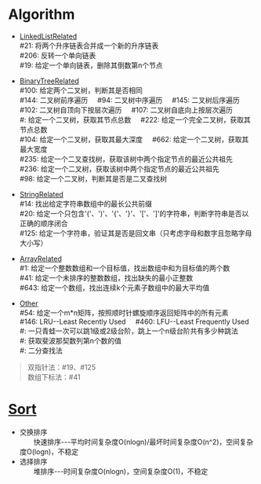 # Algorithm

* [LinkedListRelated](LinkedListRelated.java)  
\#21: 将两个升序链表合并成一个新的升序链表  
\#206: 反转一个单向链表  
\#19: 给定一个单向链表，删除其倒数第n个节点

* [BinaryTreeRelated](BinaryTreeRelated.java)  
\#100: 给定两个二叉树，判断其是否相同  
\#144: 二叉树前序遍历 &nbsp;&nbsp;&nbsp; #94: 二叉树中序遍历 &nbsp;&nbsp;&nbsp; #145: 二叉树后序遍历  
\#102: 二叉树自顶向下按层次遍历 &nbsp;&nbsp;&nbsp; #107: 二叉树自底向上按层次遍历  
\#: 给定一个二叉树，获取其节点总数 &nbsp;&nbsp;&nbsp; #222: 给定一个完全二叉树，获取其节点总数  
\#104: 给定一个二叉树，获取其最大深度 &nbsp;&nbsp;&nbsp; #662: 给定一个二叉树，获取其最大宽度  
\#235: 给定一个二叉查找树，获取该树中两个指定节点的最近公共祖先  
\#236: 给定一个二叉树，获取该树中两个指定节点的最近公共祖先  
\#98: 给定一个二叉树，判断其是否是二叉查找树

* [StringRelated](StringRelated.java)  
\#14: 找出给定字符串数组中的最长公共前缀  
\#20: 给定一个只包含'('、')'、'{'、'}'、'['、']'的字符串，判断字符串是否以正确的顺序闭合  
\#125: 给定一个字符串，验证其是否是回文串（只考虑字母和数字且忽略字母大小写）

* [ArrayRelated](ArrayRelated.java)  
\#1: 给定一个整数数组和一个目标值，找出数组中和为目标值的两个数  
\#41: 给定一个未排序的整数数组，找出缺失的最小正整数  
\#643: 给定一个数组，找出连续k个元素子数组中的最大平均值  

* [Other](Other.java)  
\#54: 给定一个m*n矩阵，按照顺时针螺旋顺序返回矩阵中的所有元素  
\#146: LRU--Least Recently Used &nbsp;&nbsp;&nbsp; #460: LFU--Least Frequently Used  
\#: 一只青蛙一次可以跳1级或2级台阶，跳上一个n级台阶共有多少种跳法  
\#: 获取斐波那契数列第n个数的值  
\#: 二分查找法

> 双指针法：\#19、\#125  
> 数组下标法：\#41  

# [Sort](Sort.java)  
* 交换排序  
　　快速排序---平均时间复杂度O(nlogn)/最坏时间复杂度O(n^2)，空间复杂度O(logn)，不稳定  
* 选择排序  
　　堆排序---时间复杂度O(nlogn)，空间复杂度O(1)，不稳定  